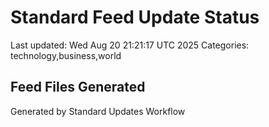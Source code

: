 # Standard Feed Update Status
Last updated: Wed Aug 20 21:21:17 UTC 2025
Categories: technology,business,world

## Feed Files Generated

Generated by Standard Updates Workflow

